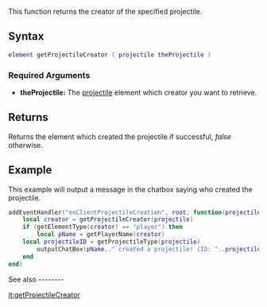 This function returns the creator of the specified projectile.

Syntax
------

``` lua
element getProjectileCreator ( projectile theProjectile )
```

### Required Arguments

-   **theProjectile:** The [projectile](/docs/projectiles.md "wikilink") element which creator you want to retrieve.

Returns
-------

Returns the element which created the projectile if successful, *false* otherwise.

Example
-------

<section name="Client" class="client" show="true">
This example will output a message in the chatbox saying who created the projectile.

``` lua
addEventHandler("onClientProjectileCreation", root, function(projectile)
    local creator = getProjectileCreator(projectile)
    if (getElementType(creator) == "player") then
        local pName = getPlayerName(creator)
    local projectileID = getProjectileType(projectile)
        outputChatBox(pName.." created a projectile! (ID: "..projectileID..")", 255, 200, 0, false)
    end
end)
```

</section>
See also
--------

[it:getProjectileCreator](/docs/it-getprojectilecreator.md "wikilink")
